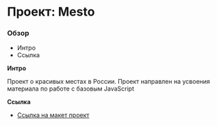 # Проект: Mesto

### Обзор
* Интро
* Ссылка

**Интро**

Проект о красивых местах в России.
Проект направлен на усвоения материала по работе с базовым JavaScript

**Ссылка**

* [Ссылка на макет проект](https://goodgaam92.github.io/russian-travel/index.html)


